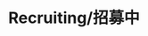 ---
layout: page
title: Recruiting/招募中
description: Postdoctoral Fellow<br />博士后<br />&nbsp;
img: /assets/img/icon3.png
email: test
bio: >
    Mysterious even to other members of the Black Rose cabal, LeBlanc is but one of many names for a pale woman who has manipulated people and events since the earliest days of Noxus. Using her magic to mirror herself, the sorceress can appear to anyone, anywhere, and even be in many places at once. Always plotting just out of sight, LeBlanc's true motives are as inscrutable as her shifting identity.
importance: 7
category: postdoc
---